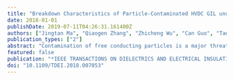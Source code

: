 ```yaml
---
title: "Breakdown Characteristics of Particle-Contaminated HVDC GIL under Superimposed Voltage of DC and Impulse"
date: 2018-01-01
publishDate: 2019-07-11T04:26:31.161400Z
authors: ["Jingtan Ma", "Qiaogen Zhang", "Zhicheng Wu", "Can Guo", "Tao Wen", "Guoli Wang", "Chao Gao"]
publication_types: ["2"]
abstract: "Contamination of free conducting particles is a major threat to gas insulated systems. In HVDC GIL, free conducting particles can be even more harmful due to the fact that particles can easily cross the gas gap under DC voltage and distort the electric field. In HVDC systems, impulse overvoltage can be generated and superimposed on the DC operating voltage. As a result, GIL will experience superimposed DC and impulse voltage. In this paper, the behavior of free conducting particles in HVDC GIL is observed and breakdown characteristics of particle contaminated GIL under superimposed DC and impulse voltages are studied. Two motion patterns of free conducting particles in HVDC GIL are mainly found: bouncing and firefly motions. Particles tend to firefly motion near the enclosure under positive DC voltage and near the high voltage bus bar under negative DC voltage. With increased DC voltage amplitude, the probability of firefly motion increases while the probability of bouncing motion decreases. It is found that the insulation strength of GIL is greatly reduced by free conducting particles under superimposed DC and impulse voltages. With increasing particle length, the breakdown voltage of GIL under superimposed voltage decreases sharply. Breakdown voltage decreases slightly with the increase of particle radius. Breakdown voltage of GIL is lower under superimposed voltage of negative DC and positive impulse than under negative DC and negative impulse with the same size of particle. The results indicate that superimposition of DC operating voltage and impulse overvoltage can be a critical condition for HVDC GIL if free conducting particles exist. Therefore, a superimposed DC and impulse voltage on-site test can be considered for HVDC GIL to check for insulation performance."
featured: false
publication: "*IEEE TRANSACTIONS ON DIELECTRICS AND ELECTRICAL INSULATION*"
doi: "10.1109/TDEI.2018.007053"
---
```


